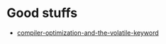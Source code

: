 # Good stuffs

- [compiler-optimization-and-the-volatile-keyword](https://developer.arm.com/documentation/dui0472/c/compiler-coding-practices/compiler-optimization-and-the-volatile-keyword)

